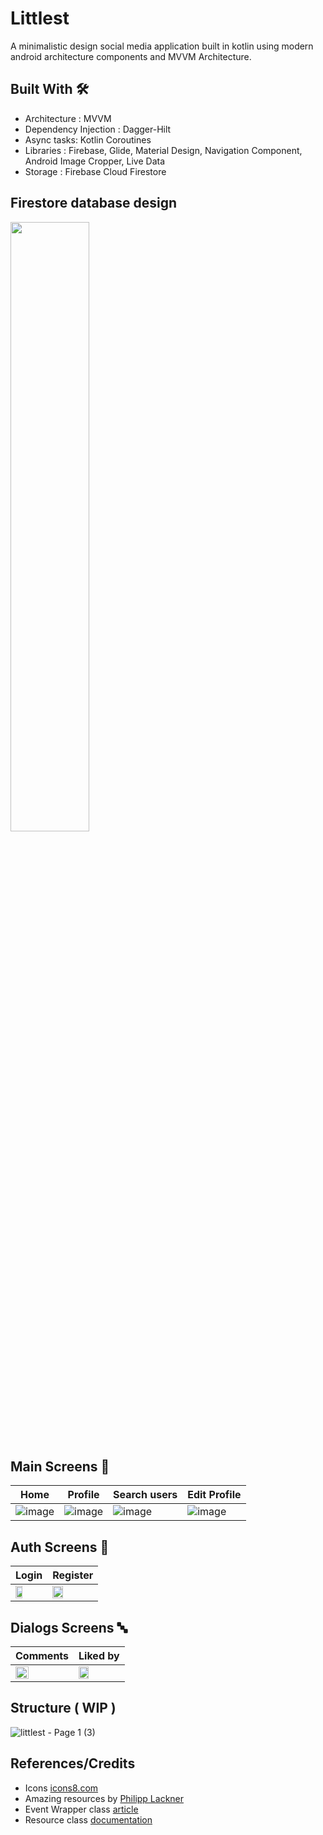 # Littlest
A minimalistic design social media application built in kotlin using modern android architecture components and MVVM Architecture.

## Built With 🛠
- Architecture : MVVM
- Dependency Injection : Dagger-Hilt
- Async tasks: Kotlin Coroutines
- Libraries : Firebase, Glide, Material Design, Navigation Component, Android Image Cropper, Live Data
- Storage : Firebase Cloud Firestore

## Firestore database design
<img src="https://user-images.githubusercontent.com/18210415/130911315-64927605-5a81-44f2-854a-65913aaed405.png" width=50% height=50%>


## Main Screens 📱
Home | Profile | Search users | Edit Profile
--- | --- | --- | --- |
![image](https://user-images.githubusercontent.com/18210415/128552101-8ab982b8-4fe3-4b6f-a199-76135e6a1d6d.png)| ![image](https://user-images.githubusercontent.com/18210415/128549071-dd4be771-dbf2-4837-bafc-13b163a7c689.png)| ![image](https://user-images.githubusercontent.com/18210415/128549149-4f8f6787-0734-426a-aa63-6eef90616d33.png) | ![image](https://user-images.githubusercontent.com/18210415/128549246-f604fd18-91f9-42c7-ae27-6ccc47b32ae6.png)

## Auth Screens 🔐
Login | Register
--- | --- 
<img src="https://user-images.githubusercontent.com/18210415/128548682-5d5ef227-b20e-4afe-8249-ef9c0d82e6c3.png"  width=50% height=50%> | <img src = "https://user-images.githubusercontent.com/18210415/128548719-735c4fd8-9a17-4699-b904-d0996933f25b.png"  width=50% height=50%>|

## Dialogs Screens 🔤
Comments |Liked by
--- | --- 
<img src = "https://user-images.githubusercontent.com/18210415/128548864-69f8a60a-21e5-47dd-9b21-23b513433b33.png" width=50% height=50%> | <img src = "https://user-images.githubusercontent.com/18210415/128548865-76c6f222-ed0b-4145-a4ce-4c403ba4d6f0.png" width=50% height=50%> |


## Structure ( WIP )
![littlest - Page 1 (3)](https://user-images.githubusercontent.com/18210415/136544530-ef9d79e7-52c5-41f7-9966-10e0a625c380.png)



## References/Credits

- Icons [icons8.com](https://icons8.com/) 
- Amazing resources by [Philipp Lackner](https://github.com/philipplackner)
- Event Wrapper class [article](https://medium.com/androiddevelopers/livedata-with-snackbar-navigation-and-other-events-the-singleliveevent-case-ac2622673150)
- Resource class [documentation](https://developer.android.com/jetpack/guide#addendum)
